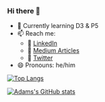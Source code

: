 ### Hi there 👋

- 🔬 Currently learning D3 & P5
- 📫 Reach me:
  - 🤝 [LinkedIn](https://www.linkedin.com/in/adam-sultanov/)
  - 📇 [Medium Articles](https://adam-sultanov.medium.com/)
  - 🐥 [Twitter](https://twitter.com/adam_sultanov)
- 😄 Pronouns: he/him

[![Top Langs](https://github-readme-stats.vercel.app/api/top-langs/?username=ajsultanov&layout=compact&theme=dracula&bg_color=45,404,204)](https://github.com/anuraghazra/github-readme-stats)

[![Adams's GitHub stats](https://github-readme-stats.vercel.app/api?username=ajsultanov&hide=stars,contribs&theme=dracula&bg_color=45,024,404)](https://github.com/anuraghazra/github-readme-stats)


